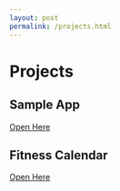 ```yaml
---
layout: post
permalink: /projects.html
---
```

<div class="header">
  <h1>Projects</h1>
</div>

<div class="flexbox">
  <div class="box">
    <h2>Sample App</h2>
    <a href='https://whispering-springs-79425.herokuapp.com/'>Open Here</a>
  </div>
  <div class="box">
    <h2>Fitness Calendar</h2>
    <a href='https://hidden-fjord-24782.herokuapp.com/'>Open Here</a>
  </div>
</div>
<br>
